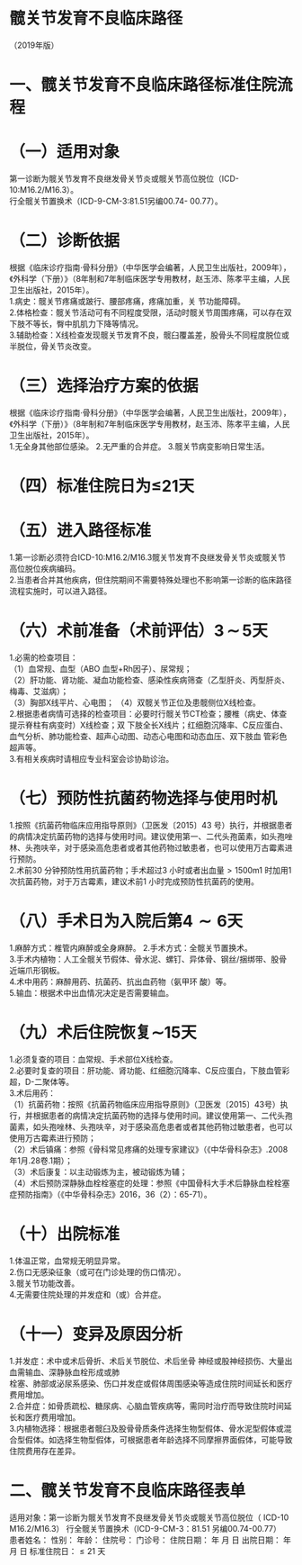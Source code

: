 # 髋关节发育不良临床路径  
（2019年版）  
# 一、髋关节发育不良临床路径标准住院流程  
# （一）适用对象  
第一诊断为髋关节发育不良继发骨关节炎或髋关节高位脱位（ICD-10:M16.2/M16.3）。  
行全髋关节置换术（ICD-9-CM-3:81.51另编00.74-  00.77）。  
# （二）诊断依据  
根据《临床诊疗指南·骨科分册》（中华医学会编著，人民卫生出版社，2009年），《外科学（下册）》（8年制和7年制临床医学专用教材，赵玉沛、陈孝平主编，人民卫生出版社，2015年）。  
1.病史：髋关节疼痛或跛行、腰部疼痛，疼痛加重，关 节功能障碍。  
2.体格检查：髋关节活动可有不同程度受限，活动时髋关节周围疼痛，可以存在双下肢不等长，臀中肌肌力下降等情况。  
3.辅助检查：X线检查发现髋关节发育不良，髋臼覆盖差，股骨头不同程度脱位或半脱位，骨关节炎改变。  
# （三）选择治疗方案的依据  
根据《临床诊疗指南·骨科分册》（中华医学会编著，人民卫生出版社，2009年），《外科学（下册）》（8年制和7年制临床医学专用教材，赵玉沛、陈孝平主编，人民卫生出版社，2015年）。  
1.无全身其他部位感染。 2.无严重的合并症。  3.髋关节病变影响日常生活。  
# （四）标准住院日为≤21天  
# （五）进入路径标准  
1.第一诊断必须符合ICD-10:M16.2/M16.3髋关节发育不良继发骨关节炎或髋关节高位脱位疾病编码。  
2.当患者合并其他疾病，但住院期间不需要特殊处理也不影响第一诊断的临床路径流程实施时，可以进入路径。  
# （六）术前准备（术前评估）$\pmb{3}\!\!\sim\!\!\pmb{5}$天  
1.必需的检查项目：  
（1）血常规、血型（ABO 血型$+\mathrm{Rh}$因子）、尿常规；  
（2）肝功能、肾功能、凝血功能检查、感染性疾病筛查（乙型肝炎、丙型肝炎、梅毒、艾滋病）；  
（3）胸部X线平片、心电图； （4）双髋关节正位及患髋侧位X线检查。  
2.根据患者病情可选择的检查项目：必要时行髋关节CT检查；腰椎（病史、体查提示脊柱有病变时）X线检查；双 下肢全长X线片；红细胞沉降率、C反应蛋白、血气分析、肺功能检查、超声心动图、动态心电图和动态血压、双下肢血 管彩色超声等。  
3.有相关疾病时请相应专业科室会诊协助诊治。  
# （七）预防性抗菌药物选择与使用时机  
1.按照《抗菌药物临床应用指导原则》（卫医发〔2015〕43 号）执行，并根据患者的病情决定抗菌药物的选择与使用时间。建议使用第一、二代头孢菌素，如头孢唑林、头孢呋辛，对于感染高危患者或者其他药物过敏患者，也可以使用万古霉素进行预防。  
2.术前30 分钟预防性用抗菌药物；手术超过3 小时或者出血量${>}1500\mathrm{m}1$ 时加用1 次抗菌药物，对于万古霉素，建议术前1 小时完成预防性抗菌药的使用。  
# （八）手术日为入院后第$\scriptstyle\pmb{4}\sim\pmb{6}$天  
1.麻醉方式：椎管内麻醉或全身麻醉。 2.手术方式：全髋关节置换术。  
3.手术内植物：人工全髋关节假体、骨水泥、螺钉、异体骨、钢丝/捆绑带、股骨近端爪形钢板。  
4.术中用药：麻醉用药、抗菌药、抗出血药物（氨甲环 酸）等。  
5.输血：根据术中出血情况决定是否需要输血。  
# （九）术后住院恢复$\mathord{\sim}15$天  
1.必须复查的项目：血常规、手术部位X线检查。  
2.必要时复查的项目：肝功能、肾功能、红细胞沉降率、C反应蛋白，下肢血管彩超，D-二聚体等。  
3.术后用药：  
（1）抗菌药物：按照《抗菌药物临床应用指导原则》（卫医发〔2015〕43号）执行，并根据患者的病情决定抗菌药物的选择与使用时间。建议使用第一、二代头孢菌素，如头孢唑林、头孢呋辛，对于感染高危患者或者其他药物过敏患者，也可以使用万古霉素进行预防；  
（2）术后镇痛：参照《骨科常见疼痛的处理专家建议》（《中华骨科杂志》.2008年1月.28卷.1期）；  
（3）术后康复：以主动锻炼为主，被动锻炼为辅；  
（4）术后预防深静脉血栓栓塞症的处理：参照《中国骨科大手术后静脉血栓栓塞症预防指南》（《中华骨科杂志》2016，36（2）：65-71）。  
# （十）出院标准  
1.体温正常，血常规无明显异常。  
2.伤口无感染征象（或可在门诊处理的伤口情况）。  
3.髋关节功能改善。  
4.无需要住院处理的并发症和（或）合并症。  
# （十一）变异及原因分析  
1.并发症：术中或术后骨折、术后关节脱位、术后坐骨 神经或股神经损伤、大量出血需输血、深静脉血栓形成或肺  
栓塞、肺部或泌尿系感染、伤口并发症或假体周围感染等造成住院时间延长和医疗费用增加。  
2.合并症：如骨质疏松、糖尿病、心脑血管疾病等，需同时治疗而导致住院时间延长和医疗费用增加。  
3.内植物选择：根据患者髋臼及股骨骨质条件选择生物型假体、骨水泥型假体或混合型假体。如选择生物型假体，可根据患者年龄选择不同摩擦界面假体，可能导致住院费用存在差异。  
# 二、髋关节发育不良临床路径表单  
适用对象：第一诊断为髋关节发育不良继发骨关节炎或髋关节高位脱位（ ICD-10  
M16.2/M16.3） 行全髋关节置换术（ICD-9-CM-3：81.51 另编00.74-00.77）  
患者姓名：        性别：       年龄：         住院号：         门诊号：           住院日期：    年    月    日  出院日期：    年    月    日  标准住院日：${\leqslant}21$ 天  
